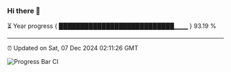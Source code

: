 ### Hi there 👋

⏳ Year progress { ███████████████████████████▁▁▁ } 93.19 %

---

⏰ Updated on Sat, 07 Dec 2024 02:11:26 GMT

![Progress Bar CI](https://github.com/IshwaranRudhara/GIT-ACTION/workflows/Progress%20Bar%20CI/badge.svg)
